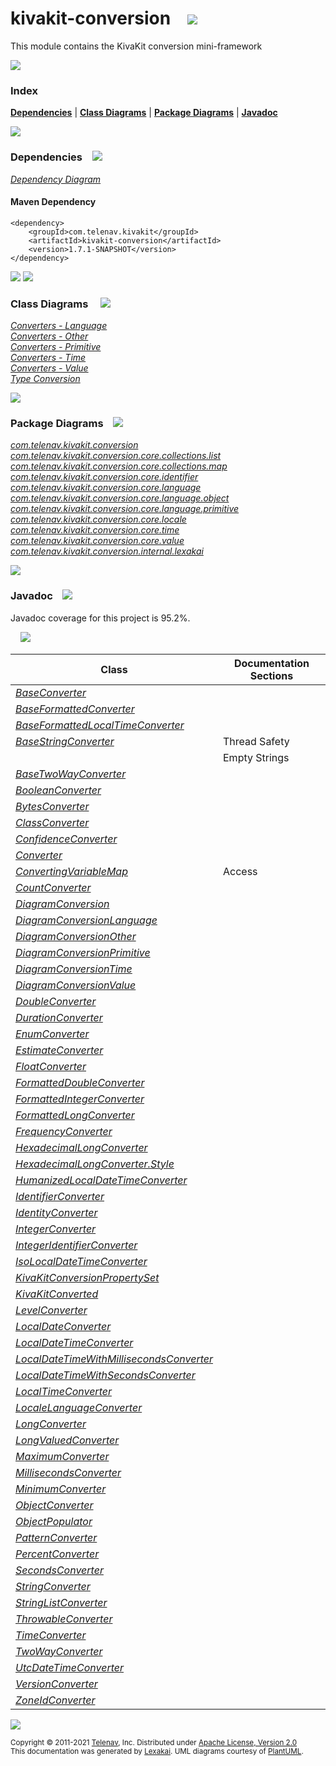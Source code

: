 [//]: # (start-user-text)



[//]: # (end-user-text)

# kivakit-conversion &nbsp;&nbsp; <img src="https://telenav.github.io/telenav-assets/images/icons/puzzle-64.png" srcset="https://telenav.github.io/telenav-assets/images/icons/puzzle-64-2x.png 2x"/>

This module contains the KivaKit conversion mini-framework

<img src="https://telenav.github.io/telenav-assets/images/separators/horizontal-line-512.png" srcset="https://telenav.github.io/telenav-assets/images/separators/horizontal-line-512-2x.png 2x"/>

### Index



[**Dependencies**](#dependencies) | [**Class Diagrams**](#class-diagrams) | [**Package Diagrams**](#package-diagrams) | [**Javadoc**](#javadoc)

<img src="https://telenav.github.io/telenav-assets/images/separators/horizontal-line-512.png" srcset="https://telenav.github.io/telenav-assets/images/separators/horizontal-line-512-2x.png 2x"/>

### Dependencies <a name="dependencies"></a> &nbsp;&nbsp; <img src="https://telenav.github.io/telenav-assets/images/icons/dependencies-32.png" srcset="https://telenav.github.io/telenav-assets/images/icons/dependencies-32-2x.png 2x"/>

[*Dependency Diagram*](https://www.kivakit.org/1.7.1-SNAPSHOT/lexakai/kivakit/kivakit-conversion/documentation/diagrams/dependencies.svg)

#### Maven Dependency

    <dependency>
        <groupId>com.telenav.kivakit</groupId>
        <artifactId>kivakit-conversion</artifactId>
        <version>1.7.1-SNAPSHOT</version>
    </dependency>

<img src="https://telenav.github.io/telenav-assets/images/separators/horizontal-line-128.png" srcset="https://telenav.github.io/telenav-assets/images/separators/horizontal-line-128-2x.png 2x"/>

[//]: # (start-user-text)



[//]: # (end-user-text)

<img src="https://telenav.github.io/telenav-assets/images/separators/horizontal-line-128.png" srcset="https://telenav.github.io/telenav-assets/images/separators/horizontal-line-128-2x.png 2x"/>

### Class Diagrams <a name="class-diagrams"></a> &nbsp; &nbsp; <img src="https://telenav.github.io/telenav-assets/images/icons/diagram-40.png" srcset="https://telenav.github.io/telenav-assets/images/icons/diagram-40-2x.png 2x"/>

[*Converters - Language*](https://www.kivakit.org/1.7.1-SNAPSHOT/lexakai/kivakit/kivakit-conversion/documentation/diagrams/diagram-conversion-language.svg)  
[*Converters - Other*](https://www.kivakit.org/1.7.1-SNAPSHOT/lexakai/kivakit/kivakit-conversion/documentation/diagrams/diagram-conversion-other.svg)  
[*Converters - Primitive*](https://www.kivakit.org/1.7.1-SNAPSHOT/lexakai/kivakit/kivakit-conversion/documentation/diagrams/diagram-conversion-primitive.svg)  
[*Converters - Time*](https://www.kivakit.org/1.7.1-SNAPSHOT/lexakai/kivakit/kivakit-conversion/documentation/diagrams/diagram-conversion-time.svg)  
[*Converters - Value*](https://www.kivakit.org/1.7.1-SNAPSHOT/lexakai/kivakit/kivakit-conversion/documentation/diagrams/diagram-conversion-value.svg)  
[*Type Conversion*](https://www.kivakit.org/1.7.1-SNAPSHOT/lexakai/kivakit/kivakit-conversion/documentation/diagrams/diagram-conversion.svg)

<img src="https://telenav.github.io/telenav-assets/images/separators/horizontal-line-128.png" srcset="https://telenav.github.io/telenav-assets/images/separators/horizontal-line-128-2x.png 2x"/>

### Package Diagrams <a name="package-diagrams"></a> &nbsp;&nbsp; <img src="https://telenav.github.io/telenav-assets/images/icons/box-24.png" srcset="https://telenav.github.io/telenav-assets/images/icons/box-24-2x.png 2x"/>

[*com.telenav.kivakit.conversion*](https://www.kivakit.org/1.7.1-SNAPSHOT/lexakai/kivakit/kivakit-conversion/documentation/diagrams/com.telenav.kivakit.conversion.svg)  
[*com.telenav.kivakit.conversion.core.collections.list*](https://www.kivakit.org/1.7.1-SNAPSHOT/lexakai/kivakit/kivakit-conversion/documentation/diagrams/com.telenav.kivakit.conversion.core.collections.list.svg)  
[*com.telenav.kivakit.conversion.core.collections.map*](https://www.kivakit.org/1.7.1-SNAPSHOT/lexakai/kivakit/kivakit-conversion/documentation/diagrams/com.telenav.kivakit.conversion.core.collections.map.svg)  
[*com.telenav.kivakit.conversion.core.identifier*](https://www.kivakit.org/1.7.1-SNAPSHOT/lexakai/kivakit/kivakit-conversion/documentation/diagrams/com.telenav.kivakit.conversion.core.identifier.svg)  
[*com.telenav.kivakit.conversion.core.language*](https://www.kivakit.org/1.7.1-SNAPSHOT/lexakai/kivakit/kivakit-conversion/documentation/diagrams/com.telenav.kivakit.conversion.core.language.svg)  
[*com.telenav.kivakit.conversion.core.language.object*](https://www.kivakit.org/1.7.1-SNAPSHOT/lexakai/kivakit/kivakit-conversion/documentation/diagrams/com.telenav.kivakit.conversion.core.language.object.svg)  
[*com.telenav.kivakit.conversion.core.language.primitive*](https://www.kivakit.org/1.7.1-SNAPSHOT/lexakai/kivakit/kivakit-conversion/documentation/diagrams/com.telenav.kivakit.conversion.core.language.primitive.svg)  
[*com.telenav.kivakit.conversion.core.locale*](https://www.kivakit.org/1.7.1-SNAPSHOT/lexakai/kivakit/kivakit-conversion/documentation/diagrams/com.telenav.kivakit.conversion.core.locale.svg)  
[*com.telenav.kivakit.conversion.core.time*](https://www.kivakit.org/1.7.1-SNAPSHOT/lexakai/kivakit/kivakit-conversion/documentation/diagrams/com.telenav.kivakit.conversion.core.time.svg)  
[*com.telenav.kivakit.conversion.core.value*](https://www.kivakit.org/1.7.1-SNAPSHOT/lexakai/kivakit/kivakit-conversion/documentation/diagrams/com.telenav.kivakit.conversion.core.value.svg)  
[*com.telenav.kivakit.conversion.internal.lexakai*](https://www.kivakit.org/1.7.1-SNAPSHOT/lexakai/kivakit/kivakit-conversion/documentation/diagrams/com.telenav.kivakit.conversion.internal.lexakai.svg)

<img src="https://telenav.github.io/telenav-assets/images/separators/horizontal-line-128.png" srcset="https://telenav.github.io/telenav-assets/images/separators/horizontal-line-128-2x.png 2x"/>

### Javadoc <a name="javadoc"></a> &nbsp;&nbsp; <img src="https://telenav.github.io/telenav-assets/images/icons/books-24.png" srcset="https://telenav.github.io/telenav-assets/images/icons/books-24-2x.png 2x"/>

Javadoc coverage for this project is 95.2%.  
  
&nbsp; &nbsp; <img src="https://telenav.github.io/telenav-assets/images/meters/meter-100-96.png" srcset="https://telenav.github.io/telenav-assets/images/meters/meter-100-96-2x.png 2x"/>


| Class | Documentation Sections |
|---|---|
| [*BaseConverter*](https://www.kivakit.org/1.7.1-SNAPSHOT/javadoc/kivakit/kivakit.conversion/////////////////////////////////////////////.html) |  |  
| [*BaseFormattedConverter*](https://www.kivakit.org/1.7.1-SNAPSHOT/javadoc/kivakit/kivakit.conversion////////////////////////////////////////////////////////////////.html) |  |  
| [*BaseFormattedLocalTimeConverter*](https://www.kivakit.org/1.7.1-SNAPSHOT/javadoc/kivakit/kivakit.conversion/////////////////////////////////////////////////////////////////////////.html) |  |  
| [*BaseStringConverter*](https://www.kivakit.org/1.7.1-SNAPSHOT/javadoc/kivakit/kivakit.conversion///////////////////////////////////////////////////.html) | Thread Safety |  
| | Empty Strings |  
| [*BaseTwoWayConverter*](https://www.kivakit.org/1.7.1-SNAPSHOT/javadoc/kivakit/kivakit.conversion///////////////////////////////////////////////////.html) |  |  
| [*BooleanConverter*](https://www.kivakit.org/1.7.1-SNAPSHOT/javadoc/kivakit/kivakit.conversion////////////////////////////////////////////////////////////////////////.html) |  |  
| [*BytesConverter*](https://www.kivakit.org/1.7.1-SNAPSHOT/javadoc/kivakit/kivakit.conversion/////////////////////////////////////////////////////////.html) |  |  
| [*ClassConverter*](https://www.kivakit.org/1.7.1-SNAPSHOT/javadoc/kivakit/kivakit.conversion////////////////////////////////////////////////////////////.html) |  |  
| [*ConfidenceConverter*](https://www.kivakit.org/1.7.1-SNAPSHOT/javadoc/kivakit/kivakit.conversion//////////////////////////////////////////////////////////////.html) |  |  
| [*Converter*](https://www.kivakit.org/1.7.1-SNAPSHOT/javadoc/kivakit/kivakit.conversion/////////////////////////////////////////.html) |  |  
| [*ConvertingVariableMap*](https://www.kivakit.org/1.7.1-SNAPSHOT/javadoc/kivakit/kivakit.conversion//////////////////////////////////////////////////////////////////////////.html) | Access |  
| [*CountConverter*](https://www.kivakit.org/1.7.1-SNAPSHOT/javadoc/kivakit/kivakit.conversion/////////////////////////////////////////////////////////.html) |  |  
| [*DiagramConversion*](https://www.kivakit.org/1.7.1-SNAPSHOT/javadoc/kivakit/kivakit.conversion//////////////////////////////////////////////////////////////////.html) |  |  
| [*DiagramConversionLanguage*](https://www.kivakit.org/1.7.1-SNAPSHOT/javadoc/kivakit/kivakit.conversion//////////////////////////////////////////////////////////////////////////.html) |  |  
| [*DiagramConversionOther*](https://www.kivakit.org/1.7.1-SNAPSHOT/javadoc/kivakit/kivakit.conversion///////////////////////////////////////////////////////////////////////.html) |  |  
| [*DiagramConversionPrimitive*](https://www.kivakit.org/1.7.1-SNAPSHOT/javadoc/kivakit/kivakit.conversion///////////////////////////////////////////////////////////////////////////.html) |  |  
| [*DiagramConversionTime*](https://www.kivakit.org/1.7.1-SNAPSHOT/javadoc/kivakit/kivakit.conversion//////////////////////////////////////////////////////////////////////.html) |  |  
| [*DiagramConversionValue*](https://www.kivakit.org/1.7.1-SNAPSHOT/javadoc/kivakit/kivakit.conversion///////////////////////////////////////////////////////////////////////.html) |  |  
| [*DoubleConverter*](https://www.kivakit.org/1.7.1-SNAPSHOT/javadoc/kivakit/kivakit.conversion///////////////////////////////////////////////////////////////////////.html) |  |  
| [*DurationConverter*](https://www.kivakit.org/1.7.1-SNAPSHOT/javadoc/kivakit/kivakit.conversion///////////////////////////////////////////////////////////.html) |  |  
| [*EnumConverter*](https://www.kivakit.org/1.7.1-SNAPSHOT/javadoc/kivakit/kivakit.conversion///////////////////////////////////////////////////////////.html) |  |  
| [*EstimateConverter*](https://www.kivakit.org/1.7.1-SNAPSHOT/javadoc/kivakit/kivakit.conversion////////////////////////////////////////////////////////////.html) |  |  
| [*FloatConverter*](https://www.kivakit.org/1.7.1-SNAPSHOT/javadoc/kivakit/kivakit.conversion//////////////////////////////////////////////////////////////////////.html) |  |  
| [*FormattedDoubleConverter*](https://www.kivakit.org/1.7.1-SNAPSHOT/javadoc/kivakit/kivakit.conversion////////////////////////////////////////////////////////////////////////////////.html) |  |  
| [*FormattedIntegerConverter*](https://www.kivakit.org/1.7.1-SNAPSHOT/javadoc/kivakit/kivakit.conversion/////////////////////////////////////////////////////////////////////////////////.html) |  |  
| [*FormattedLongConverter*](https://www.kivakit.org/1.7.1-SNAPSHOT/javadoc/kivakit/kivakit.conversion//////////////////////////////////////////////////////////////////////////////.html) |  |  
| [*FrequencyConverter*](https://www.kivakit.org/1.7.1-SNAPSHOT/javadoc/kivakit/kivakit.conversion////////////////////////////////////////////////////////////.html) |  |  
| [*HexadecimalLongConverter*](https://www.kivakit.org/1.7.1-SNAPSHOT/javadoc/kivakit/kivakit.conversion////////////////////////////////////////////////////////////////////////////////.html) |  |  
| [*HexadecimalLongConverter.Style*](https://www.kivakit.org/1.7.1-SNAPSHOT/javadoc/kivakit/kivakit.conversion//////////////////////////////////////////////////////////////////////////////////////.html) |  |  
| [*HumanizedLocalDateTimeConverter*](https://www.kivakit.org/1.7.1-SNAPSHOT/javadoc/kivakit/kivakit.conversion/////////////////////////////////////////////////////////////////////////.html) |  |  
| [*IdentifierConverter*](https://www.kivakit.org/1.7.1-SNAPSHOT/javadoc/kivakit/kivakit.conversion///////////////////////////////////////////////////////////////////.html) |  |  
| [*IdentityConverter*](https://www.kivakit.org/1.7.1-SNAPSHOT/javadoc/kivakit/kivakit.conversion///////////////////////////////////////////////////////////////.html) |  |  
| [*IntegerConverter*](https://www.kivakit.org/1.7.1-SNAPSHOT/javadoc/kivakit/kivakit.conversion////////////////////////////////////////////////////////////////////////.html) |  |  
| [*IntegerIdentifierConverter*](https://www.kivakit.org/1.7.1-SNAPSHOT/javadoc/kivakit/kivakit.conversion//////////////////////////////////////////////////////////////////////////.html) |  |  
| [*IsoLocalDateTimeConverter*](https://www.kivakit.org/1.7.1-SNAPSHOT/javadoc/kivakit/kivakit.conversion///////////////////////////////////////////////////////////////////.html) |  |  
| [*KivaKitConversionPropertySet*](https://www.kivakit.org/1.7.1-SNAPSHOT/javadoc/kivakit/kivakit.conversion/////////////////////////////////////////////////////////////////////////////////.html) |  |  
| [*KivaKitConverted*](https://www.kivakit.org/1.7.1-SNAPSHOT/javadoc/kivakit/kivakit.conversion/////////////////////////////////////////////////////////////////////.html) |  |  
| [*LevelConverter*](https://www.kivakit.org/1.7.1-SNAPSHOT/javadoc/kivakit/kivakit.conversion/////////////////////////////////////////////////////////.html) |  |  
| [*LocalDateConverter*](https://www.kivakit.org/1.7.1-SNAPSHOT/javadoc/kivakit/kivakit.conversion////////////////////////////////////////////////////////////.html) |  |  
| [*LocalDateTimeConverter*](https://www.kivakit.org/1.7.1-SNAPSHOT/javadoc/kivakit/kivakit.conversion////////////////////////////////////////////////////////////////.html) |  |  
| [*LocalDateTimeWithMillisecondsConverter*](https://www.kivakit.org/1.7.1-SNAPSHOT/javadoc/kivakit/kivakit.conversion////////////////////////////////////////////////////////////////////////////////.html) |  |  
| [*LocalDateTimeWithSecondsConverter*](https://www.kivakit.org/1.7.1-SNAPSHOT/javadoc/kivakit/kivakit.conversion///////////////////////////////////////////////////////////////////////////.html) |  |  
| [*LocalTimeConverter*](https://www.kivakit.org/1.7.1-SNAPSHOT/javadoc/kivakit/kivakit.conversion////////////////////////////////////////////////////////////.html) |  |  
| [*LocaleLanguageConverter*](https://www.kivakit.org/1.7.1-SNAPSHOT/javadoc/kivakit/kivakit.conversion///////////////////////////////////////////////////////////////////.html) |  |  
| [*LongConverter*](https://www.kivakit.org/1.7.1-SNAPSHOT/javadoc/kivakit/kivakit.conversion/////////////////////////////////////////////////////////////////////.html) |  |  
| [*LongValuedConverter*](https://www.kivakit.org/1.7.1-SNAPSHOT/javadoc/kivakit/kivakit.conversion//////////////////////////////////////////////////////////////.html) |  |  
| [*MaximumConverter*](https://www.kivakit.org/1.7.1-SNAPSHOT/javadoc/kivakit/kivakit.conversion///////////////////////////////////////////////////////////.html) |  |  
| [*MillisecondsConverter*](https://www.kivakit.org/1.7.1-SNAPSHOT/javadoc/kivakit/kivakit.conversion///////////////////////////////////////////////////////////////.html) |  |  
| [*MinimumConverter*](https://www.kivakit.org/1.7.1-SNAPSHOT/javadoc/kivakit/kivakit.conversion///////////////////////////////////////////////////////////.html) |  |  
| [*ObjectConverter*](https://www.kivakit.org/1.7.1-SNAPSHOT/javadoc/kivakit/kivakit.conversion////////////////////////////////////////////////////////////////////.html) |  |  
| [*ObjectPopulator*](https://www.kivakit.org/1.7.1-SNAPSHOT/javadoc/kivakit/kivakit.conversion////////////////////////////////////////////////////////////////////.html) |  |  
| [*PatternConverter*](https://www.kivakit.org/1.7.1-SNAPSHOT/javadoc/kivakit/kivakit.conversion//////////////////////////////////////////////////////////////.html) |  |  
| [*PercentConverter*](https://www.kivakit.org/1.7.1-SNAPSHOT/javadoc/kivakit/kivakit.conversion///////////////////////////////////////////////////////////.html) |  |  
| [*SecondsConverter*](https://www.kivakit.org/1.7.1-SNAPSHOT/javadoc/kivakit/kivakit.conversion//////////////////////////////////////////////////////////.html) |  |  
| [*StringConverter*](https://www.kivakit.org/1.7.1-SNAPSHOT/javadoc/kivakit/kivakit.conversion///////////////////////////////////////////////.html) |  |  
| [*StringListConverter*](https://www.kivakit.org/1.7.1-SNAPSHOT/javadoc/kivakit/kivakit.conversion/////////////////////////////////////////////////////////////////////////.html) |  |  
| [*ThrowableConverter*](https://www.kivakit.org/1.7.1-SNAPSHOT/javadoc/kivakit/kivakit.conversion////////////////////////////////////////////////////////////////.html) |  |  
| [*TimeConverter*](https://www.kivakit.org/1.7.1-SNAPSHOT/javadoc/kivakit/kivakit.conversion///////////////////////////////////////////////////////.html) |  |  
| [*TwoWayConverter*](https://www.kivakit.org/1.7.1-SNAPSHOT/javadoc/kivakit/kivakit.conversion///////////////////////////////////////////////.html) |  |  
| [*UtcDateTimeConverter*](https://www.kivakit.org/1.7.1-SNAPSHOT/javadoc/kivakit/kivakit.conversion//////////////////////////////////////////////////////////////.html) |  |  
| [*VersionConverter*](https://www.kivakit.org/1.7.1-SNAPSHOT/javadoc/kivakit/kivakit.conversion///////////////////////////////////////////////////////////.html) |  |  
| [*ZoneIdConverter*](https://www.kivakit.org/1.7.1-SNAPSHOT/javadoc/kivakit/kivakit.conversion/////////////////////////////////////////////////////////.html) |  |  

[//]: # (start-user-text)



[//]: # (end-user-text)

<img src="https://telenav.github.io/telenav-assets/images/separators/horizontal-line-512.png" srcset="https://telenav.github.io/telenav-assets/images/separators/horizontal-line-512-2x.png 2x"/>

<sub>Copyright &#169; 2011-2021 [Telenav](https://telenav.com), Inc. Distributed under [Apache License, Version 2.0](LICENSE)</sub>  
<sub>This documentation was generated by [Lexakai](https://lexakai.org). UML diagrams courtesy of [PlantUML](https://plantuml.com).</sub>
